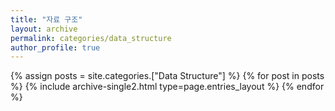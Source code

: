 ```yaml
---
title: "자료 구조"
layout: archive
permalink: categories/data_structure
author_profile: true
---
```


{% assign posts = site.categories.["Data Structure"] %}
{% for post in posts %} {% include archive-single2.html type=page.entries_layout %} {% endfor %}